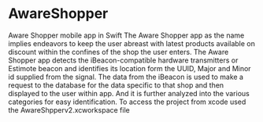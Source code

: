 # AwareShopper
Aware Shopper mobile app in Swift
The Aware Shopper app as the name implies endeavors to keep the user abreast with latest products available on discount within the confines of the shop the user enters. The Aware Shopper app detects the iBeacon-compatible hardware transmitters or Estimote beacon and identifies its location form the UUID, Major and Minor id supplied from the signal. The data from the iBeacon is used to make a request to the database for the data specific to that shop and then displayed to the user within app. And it is further analyzed into the various categories for easy identification. 
To access the project from xcode used the AwareShpperv2.xcworkspace file
